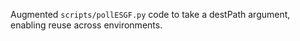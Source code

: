 Augmented `scripts/pollESGF.py` code to take a destPath argument, enabling reuse across environments.
